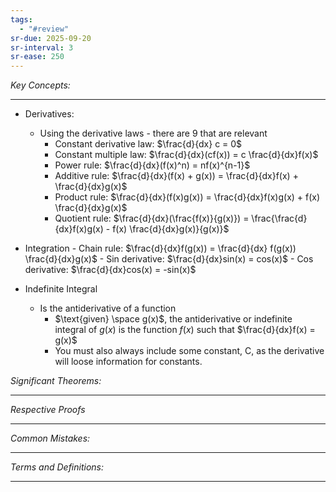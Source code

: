 ```yaml
---
tags:
  - "#review"
sr-due: 2025-09-20
sr-interval: 3
sr-ease: 250
---
```

*Key Concepts:*
___
- Derivatives:
	- Using the derivative laws - there are 9 that are relevant
		- Constant derivative law: $\frac{d}{dx} c = 0$
		- Constant multiple law: $\frac{d}{dx}(cf(x)) = c \frac{d}{dx}f(x)$
		- Power rule: $\frac{d}{dx}(f(x)^n) = nf(x)^{n-1}$
		- Additive rule: $\frac{d}{dx}(f(x) + g(x)) = \frac{d}{dx}f(x) + \frac{d}{dx}g(x)$
		- Product rule: $\frac{d}{dx}(f(x)g(x)) = \frac{d}{dx}f(x)g(x) + f(x) \frac{d}{dx}g(x)$
		- Quotient rule: $\frac{d}{dx}(\frac{f(x)}{g(x)}) = \frac{\frac{d}{dx}f(x)g(x) - f(x) \frac{d}{dx}g(x)}{g(x)}$
- Integration
		- Chain rule: $\frac{d}{dx}f(g(x)) = \frac{d}{dx} f(g(x)) \frac{d}{dx}g(x)$
		- Sin derivative: $\frac{d}{dx}sin(x) = cos(x)$
		- Cos derivative: $\frac{d}{dx}cos(x) = -sin(x)$

- Indefinite Integral
	- Is the antiderivative of a function
		- $\text{given} \space g(x)$, the antiderivative or indefinite integral of $g(x)$ is the function $f(x)$ such that $\frac{d}{dx}f(x) = g(x)$
		- You must also always include some constant, C, as the derivative will loose information for constants. 

*Significant Theorems:*
___

*Respective Proofs*
___

*Common Mistakes:*
___

*Terms and Definitions:*
___

